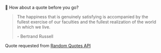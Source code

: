 📣 How about a quote before you go?

> The happiness that is genuinely satisfying is accompanied by the fullest exercise of our faculties and the fullest realization of the world in which we live.
>
> <p>- Bertrand Russell</p>

Quote requested from [Random Quotes API](https://github.com/lukePeavey/quotable)
